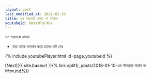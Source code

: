 ```yaml
---
layout: post
last_modified_at: 2021-03-30
title: ওম সারভায়া নামায গা টাইমস
youtubeId: kHxXNTyFXRk
---
```

 
 
 ওম সারভায়া নামায  
 
 -  যারা তাকে অপমান করে তাদের কষ্ট দেয় 
 
  
 
  
 
 
 
 
 
 


{% include youtubePlayer.html id=page.youtubeId %}
 
[Next]({{ site.baseurl }}{% link  split1/_posts/2018-01-10-ওম সাঁকরায়া নামায গা টাইমস.md%})
 
